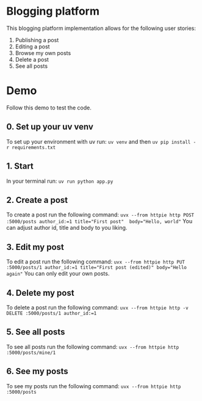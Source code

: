 # Blogging platform
This blogging platform implementation allows for the following user stories: 
1. Publishing a post
2. Editing a post
3. Browse my own posts
4. Delete a post
5. See all posts

# Demo
Follow this demo to test the code. 
## 0. Set up your uv venv
To set up your environment with uv run: 
`uv venv` and then 
`uv pip install -r requirements.txt`

## 1. Start
In your terminal run: 
`uv run python app.py`

## 2. Create a post
To create a post run the following command: 
`uvx --from httpie http POST :5000/posts author_id:=1 title="First post"  body="Hello, world"`
You can adjust author id, title and body to you liking. 

## 3. Edit my post
To edit a post run the following command: 
`uvx --from httpie http PUT :5000/posts/1 author_id:=1 title="First post (edited)" body="Hello again"`
You can only edit your own posts. 

## 4. Delete my post 
To delete a post run the following command:
`uvx --from httpie http -v DELETE :5000/posts/1 author_id:=1`

## 5. See all posts 
To see all posts run the following command:
`uvx --from httpie http :5000/posts/mine/1`

## 6. See my posts 
To see my posts run the following command:
`uvx --from httpie http :5000/posts`

